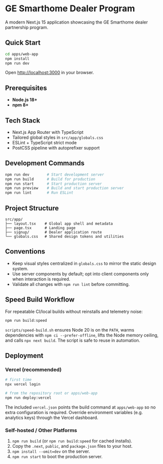 # GE Smarthome Dealer Program

A modern Next.js 15 application showcasing the GE Smarthome dealer partnership program.

## Quick Start

```bash
cd apps/web-app
npm install
npm run dev
```

Open [http://localhost:3000](http://localhost:3000) in your browser.

## Prerequisites
- **Node.js 18+**
- **npm 8+**

## Tech Stack
- Next.js App Router with TypeScript
- Tailored global styles in `src/app/globals.css`
- ESLint + TypeScript strict mode
- PostCSS pipeline with autoprefixer support

## Development Commands

```bash
npm run dev        # Start development server
npm run build      # Build for production
npm run start      # Start production server
npm run preview    # Build and start production server
npm run lint       # Run ESLint
```

## Project Structure
```
src/app/
├── layout.tsx    # Global app shell and metadata
├── page.tsx      # Landing page
├── signup/       # Dealer application route
└── globals.css   # Shared design tokens and utilities
```

## Conventions
- Keep visual styles centralized in `globals.css` to mirror the static design system.
- Use server components by default; opt into client components only when interaction is required.
- Validate all changes with `npm run lint` before committing.

## Speed Build Workflow

For repeatable CI/local builds without reinstalls and telemetry noise:

```bash
npm run build:speed
```

`scripts/speed-build.sh` ensures Node 20 is on the `PATH`, warms dependencies with `npm ci --prefer-offline`, lifts the Node memory ceiling, and calls `npx next build`. The script is safe to reuse in automation.

## Deployment

### Vercel (recommended)

```bash
# first time
npx vercel login

# from the repository root or apps/web-app
npm run deploy:vercel
```

The included `vercel.json` points the build command at `apps/web-app` so no extra configuration is required. Override environment variables (e.g. analytics keys) through the Vercel dashboard.

### Self-hosted / Other Platforms

1. `npm run build` (or `npm run build:speed` for cached installs).
2. Copy the `.next`, `public`, and `package.json` files to your host.
3. `npm install --omit=dev` on the server.
4. `npm run start` to boot the production server.
